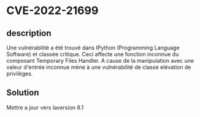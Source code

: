 # CVE-2022-21699

## description

Une vulnérabilité a été trouvé dans IPython (Programming Language Software) et classée critique. Ceci affecte une fonction inconnue du composant Temporary Files Handler. A cause de la manipulation avec une valeur d'entrée inconnue mène à une vulnérabilité de classe elévation de privilèges.

## Solution

Mettre a jour vers laversion 8.1


